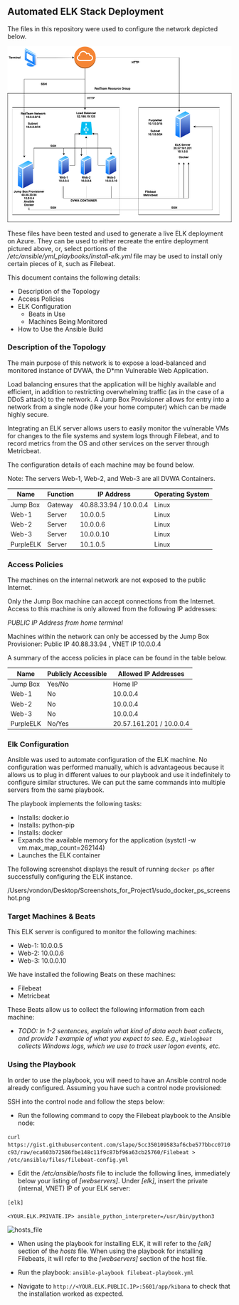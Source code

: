 

## Automated ELK Stack Deployment

The files in this repository were used to configure the network depicted below.


![ELK Diagram](https://github.com/blackrhinoceros/PennSecurity/blob/main/Diagrams/ELK2.png)


These files have been tested and used to generate a live ELK deployment on Azure. They can be used to either recreate the entire deployment pictured above, or, select portions of the _/etc/ansible/yml_playbooks/install-elk.yml_  file may be used to install only certain pieces of it, such as Filebeat.


This document contains the following details:
- Description of the Topology
- Access Policies
- ELK Configuration
  - Beats in Use
  - Machines Being Monitored
- How to Use the Ansible Build


### Description of the Topology

The main purpose of this network is to expose a load-balanced and monitored instance of DVWA, the D*mn Vulnerable Web Application.

Load balancing ensures that the application will be highly available and efficient, in addition to restricting overwhelming traffic (as in the case of a DDoS attack) to the network. A Jump Box Provisioner allows for entry into a network from a single node (like your home computer) which can be made highly secure.

Integrating an ELK server allows users to easily monitor the vulnerable VMs for changes to the file systems and system logs through Filebeat, and to record metrics from the OS and other services on the server through Metricbeat.

The configuration details of each machine may be found below.

Note: The servers Web-1, Web-2, and Web-3 are all DVWA Containers.

| Name          | Function | IP Address | Operating System |
|---------------|----------|---------------------------------|------------------|
| Jump Box      | Gateway  | 40.88.33.94 / 10.0.0.4   | Linux            |
| Web-1         | Server   | 10.0.0.5   | Linux            |
| Web-2         | Server   | 10.0.0.6   | Linux            |
| Web-3         | Server   | 10.0.0.10  | Linux            |
| PurpleELK     | Server   | 10.1.0.5   | Linux            |



### Access Policies

The machines on the internal network are not exposed to the public Internet. 

Only the Jump Box machine can accept connections from the Internet. Access to this machine is only allowed from the following IP addresses:

_PUBLIC IP Address from home terminal_

Machines within the network can only be accessed by the Jump Box Provisioner: Public IP 40.88.33.94 , VNET IP 10.0.0.4

A summary of the access policies in place can be found in the table below.

| Name       | Publicly Accessible | Allowed IP Addresses |
|------------|---------------------|----------------------------|
| Jump Box   | Yes/No              | Home IP              |
| Web-1      | No                  | 10.0.0.4             |
| Web-2      | No                  | 10.0.0.4             |
| Web-3      | No                  | 10.0.0.4             |
| PurpleELK  | No/Yes                  | 20.57.161.201 / 10.0.0.4             |



### Elk Configuration

Ansible was used to automate configuration of the ELK machine. No configuration was performed manually, which is advantageous because it allows us to plug in different values to our playbook and use it indefinitely to configure similar structures. We can put the same commands into multiple servers from the same playbook.

The playbook implements the following tasks:

* Installs: docker.io
* Installs: python-pip
* Installs: docker
* Expands the available memory for the application (systctl -w vm.max_map_count=262144)
* Launches the ELK container


The following screenshot displays the result of running `docker ps` after successfully configuring the ELK instance.

/Users/vondon/Desktop/Screenshots_for_Project1/sudo_docker_ps_screenshot.png



### Target Machines & Beats
This ELK server is configured to monitor the following machines:

* Web-1: 10.0.0.5
* Web-2: 10.0.0.6
* Web-3: 10.0.0.10

We have installed the following Beats on these machines:

* Filebeat
* Metricbeat


These Beats allow us to collect the following information from each machine:
- _TODO: In 1-2 sentences, explain what kind of data each beat collects, and provide 1 example of what you expect to see. E.g., `Winlogbeat` collects Windows logs, which we use to track user logon events, etc._

### Using the Playbook
In order to use the playbook, you will need to have an Ansible control node already configured. Assuming you have such a control node provisioned: 

SSH into the control node and follow the steps below:
- Run the following command to copy the Filebeat playbook to the Ansible node: 

```curl https://gist.githubusercontent.com/slape/5cc350109583af6cbe577bbcc0710c93/raw/eca603b72586fbe148c11f9c87bf96a63cb25760/Filebeat > /etc/ansible/files/filebeat-config.yml ```

- Edit the _/etc/ansible/hosts_ file to include the following lines, immediately below your listing of _[webservers]_. Under _[elk]_, insert the private (internal, VNET) IP of your ELK server:

```[elk]```

```<YOUR.ELK.PRIVATE.IP> ansible_python_interpreter=/usr/bin/python3 ``` 

![hosts_file](https://github.com/blackrhinoceros/PennSecurity/blob/main/Images/hosts_file_screenshot.png)

* When using the playbook for installing ELK, it will refer to the _[elk]_ section of the _hosts_ file. When using the playbook for installing Filebeats, it will refer to the _[webservers]_ section of the host file.

* Run the playbook:
``` ansible-playbook filebeat-playbook.yml ```
* Navigate to ```http://<YOUR.ELK.PUBLIC.IP>:5601/app/kibana``` to check that the installation worked as expected.

